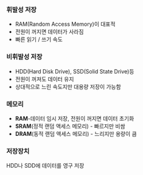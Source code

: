 
### 휘발성 저장
- RAM(Random Access Memory)이 대표적
- 전원이 꺼지면 데이터가 사라짐
- 빠른 읽기 / 쓰기 속도
### 비휘발성 저장
- HDD(Hard Disk Drive), SSD(Solid State Drive)등
- 전원이 꺼져도 데이터 유지
- 상대적으로 느린 속도지만 대용량 저장이 가능함
### 메모리
- **RAM**-데이터 임시 저장, 전원이 꺼지면 데이터 초기화
- **SRAM**(정적 랜덤 액세스 메모리) - 빠르지만 비쌈
- **DRAM**(동적 랜덤 액세스 메모리) - 느리지만 용량이 큼
### 저장장치
HDD나 SDD에 데이터를 영구 저장
